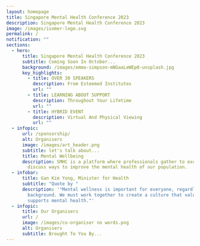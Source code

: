 ```yaml
---
layout: homepage
title: Singapore Mental Health Conference 2023
description: Singapore Mental Health Conference 2023
image: /images/isomer-logo.svg
permalink: /
notification: ""
sections:
  - hero:
      title: Singapore Mental Health Conference 2023
      subtitle: Coming Soon In October...
      background: /images/emma-simpson-mNGaaLeWEp0-unsplash.jpg
      key_highlights:
        - title: OVER 30 SPEAKERS
          description: From Esteemed Institutes
          url: ""
        - title: LEARNING ABOUT SUPPORT
          description: Throughout Your Lifetime
          url: ""
        - title: HYBRID EVENT
          description: Virtual And Physical Viewing
          url: ""
  - infopic:
      url: /sponsorship/
      alt: Organisers
      image: /images/art_header.png
      subtitle: let's talk about...
      title: Mental Wellbeing
      description: SMHC is a platform where professionals gather to exchange ideas and
        discuss ways to improve the mental health of our population.
  - infobar:
      title: Gan Kim Yong, Minister for Health
      subtitle: "Quote by "
      description: '"Mental wellness is important for everyone, regardless of age or
        background. We must work together to create a culture that values and
        supports mental health."'
  - infopic:
      title: Our Organisers
      url: /
      image: /images/co-organiser no words.png
      alt: Organisers
      subtitle: Brought To You By...
---
```

